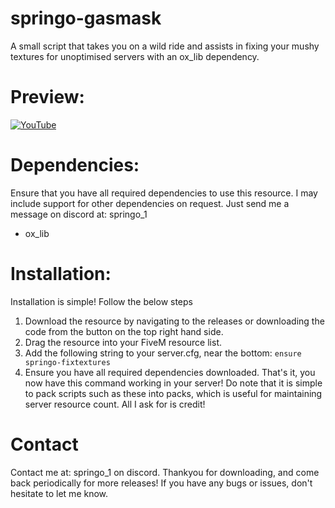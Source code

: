 # springo-gasmask
A small script that takes you on a wild ride and assists in fixing your mushy textures for unoptimised servers with an ox_lib dependency.

# Preview:
[![YouTube](https://img.youtube.com/vi/UHPCnweJznI/0.jpg)](https://www.youtube.com/watch?v=UHPCnweJznI)

# Dependencies:
Ensure that you have all required dependencies to use this resource. I may include support for other dependencies on request. Just send me a message on discord at: springo_1
- ox_lib

# Installation:
Installation is simple! Follow the below steps 
1. Download the resource by navigating to the releases or downloading the code from the button on the top right hand side.
2. Drag the resource into your FiveM resource list.
3. Add the following string to your server.cfg, near the bottom: `ensure springo-fixtextures`
4. Ensure you have all required dependencies downloaded.
That's it, you now have this command working in your server! Do note that it is simple to pack scripts such as these into packs, which is useful for maintaining server resource count. All I ask for is credit!

# Contact
Contact me at: springo_1 on discord. Thankyou for downloading, and come back periodically for more releases! If you have any bugs or issues, don't hesitate to let me know.
